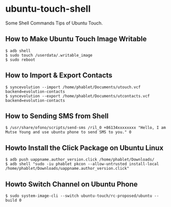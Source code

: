 # ubuntu-touch-shell

Some Shell Commands Tips of Ubuntu Touch.

## How to Make Ubuntu Touch Image Writable

    $ adb shell
    $ sudo touch /userdata/.writable_image
    $ sudo reboot

## How to Import & Export Contacts

    $ syncevolution --import /home/phablet/Documents/utouch.vcf backend=evolution-contacts
    $ syncevolution --export /home/phablet/Documents/utcontacts.vcf backend=evolution-contacts

## How to Sending SMS from Shell

    $ /usr/share/ofono/scripts/send-sms /ril_0 +86134xxxxxxxx "Hello, I am Mutse Young and use ubuntu phone to send SMS to you." 0

## Howto Install the Click Package on Ubuntu Linux

    $ adb push uappname.author_version.click /home/phablet/Downloads/
    $ adb shell "sudo -iu phablet pkcon --allow-untrusted install-local /home/phablet/Downloads/uappname.author_version.click"

## Howto Switch Channel on Ubuntu Phone

    $ sudo system-image-cli --switch ubuntu-touch/rc-proposed/ubuntu --build 0

